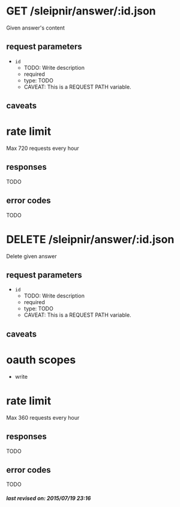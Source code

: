# GET /sleipnir/answer/:id.json

Given answer's content

## request parameters

- `id`
  - TODO: Write description
  - required
  - type: TODO
  - CAVEAT: This is a REQUEST PATH variable.

## caveats

# rate limit

Max 720 requests every hour

## responses

TODO

## error codes

TODO

# DELETE /sleipnir/answer/:id.json

Delete given answer

## request parameters

- `id`
  - TODO: Write description
  - required
  - type: TODO
  - CAVEAT: This is a REQUEST PATH variable.

## caveats

# oauth scopes

- write

# rate limit

Max 360 requests every hour

## responses

TODO

## error codes

TODO

##### last revised on: 2015/07/19 23:16
